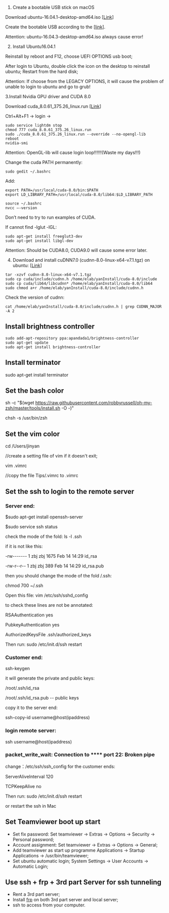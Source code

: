 1. Create a bootable USB stick on macOS

Download ubuntu-16.04.1-desktop-amd64.iso [[Link](https://drive.google.com/drive/folders/11TobALF_VWeBLsCfoVtJhGeRUMW_Oq1m?usp=sharing)]

Create the bootable USB according to the [[link](https://tutorials.ubuntu.com/tutorial/tutorial-create-a-usb-stick-on-macos#6)].

Attention: ubuntu-16.04.3-desktop-amd64.iso always cause error!

2. Install Ubuntu16.04.1

Reinstall by reboot and F12, choose UEFI OPTIONS usb boot;

After login to Ubuntu, double click the icon on the desktop to reinstall ubuntu; Restart from the hard disk;

Attention: If choose from the LEGACY OPTIONS, it will cause the problem of unable to login to ubuntu and go to grub!

3.Install Nvidia GPU driver and CUDA 8.0

Download cuda_8.0.61_375.26_linux.run [[Link](https://drive.google.com/drive/folders/11TobALF_VWeBLsCfoVtJhGeRUMW_Oq1m?usp=sharing)]

Ctrl+Alt+F1 -> login -> 
```
sudo service lightdm stop 
chmod 777 cuda_8.0.61_375.26_linux.run
sudo ./cuda_8.0.61_375.26_linux.run --override --no-opengl-lib     
reboot
nvidia-smi
```
Attention: OpenGL-lib will cause login loop!!!!!!(Waste my days!!!)

Change the cuda PATH permanently:
```
sudo gedit ~/.bashrc
```
Add:
```
export PATH=/usr/local/cuda-8.0/bin:$PATH
export LD_LIBRARY_PATH=/usr/local/cuda-8.0/lib64:$LD_LIBRARY_PATH
```
```
source ~/.bashrc
nvcc —-version
```
Don’t need to try to run examples of CUDA.

If cannot find -lglut -lGL:
```
sudo apt-get install freeglut3-dev
sudo apt-get install libgl-dev
```

Attention: Should be CUDA8.0, CUDA9.0 will cause some error later.

4. Download and install cuDNN7.0 (cudnn-8.0-linux-x64-v7.1.tgz) on ubuntu: [[Link](https://drive.google.com/drive/folders/11TobALF_VWeBLsCfoVtJhGeRUMW_Oq1m?usp=sharing)]
```
tar -xzvf cudnn-8.0-linux-x64-v7.1.tgz
sudo cp cuda/include/cudnn.h /home/elab/yanInstall/cuda-8.0/include
sudo cp cuda/lib64/libcudnn* /home/elab/yanInstall/cuda-8.0/lib64
sudo chmod a+r /home/elab/yanInstall/cuda-8.0/include/cudnn.h 
```
Check the version of cudnn:
```
cat /home/elab/yanInstall/cuda-8.0/include/cudnn.h | grep CUDNN_MAJOR -A 2
```

## Install brightness controller
```
sudo add-apt-repository ppa:apandada1/brightness-controller
sudo apt-get update
sudo apt-get install brightness-controller
```

## Install terminator

sudo apt-get install terminator

## Set the bash color

sh -c "$(wget https://raw.githubusercontent.com/robbyrussell/oh-my-zsh/master/tools/install.sh -O -)"

chsh -s /usr/bin/zsh

## Set the vim color
cd /Users/jinyan

//create a setting file of vim if it doesn't exit;

vim .vimrc 

//copy the file Tips/.vimrc to .vimrc


## Set the ssh to login to the remote server

### Server end:
$sudo apt-get install openssh-server

$sudo service ssh status

check the mode of the fold: ls -l .ssh 

if it is not like this:

-rw------- 1 zbj zbj 1675 Feb 14 14:29 id_rsa

-rw-r--r-- 1 zbj zbj  389 Feb 14 14:29 id_rsa.pub

then you should change the mode of the fold /.ssh:

chmod 700 ~/.ssh

Open this file: vim /etc/ssh/sshd_config

to check these lines are not be annotated:

RSAAuthentication yes

PubkeyAuthentication yes

AuthorizedKeysFile .ssh/authorized_keys

Then run:
sudo /etc/init.d/ssh restart


### Customer end:

ssh-keygen

it will generate the private and public keys:

/root/.ssh/id_rsa

/root/.ssh/id_rsa.pub -- public keys

copy it to the server end:

ssh-copy-id username@host(ipaddress)


### login remote server:

ssh username@host(ipaddress)

### packet_write_wait: Connection to **** port 22: Broken pipe

change：/etc/ssh/ssh_config for the customer ends:

ServerAliveInterval 120

TCPKeepAlive no

Then run:
sudo /etc/init.d/ssh restart

or restart the ssh in Mac

## Set Teamviewer boot up start
* Set fix password:
Set teamviewer -> Extras -> Options -> Security -> Personal password;
* Account assignment:
Set teamviewer -> Extras -> Options -> General;
* Add teamviewer as start up programme
Applications -> Startup Applications -> /usr/bin/teamviewer;
* Set ubuntu automatic login;
System Settings -> User Accounts -> Automatic Login;

## Use ssh + frp + 3rd part Server for ssh tunneling 
* Rent a 3rd part server;
* Install [frp](https://github.com/fatedier/frp) on both 3rd part server and local server;
* ssh to access from your computer.



